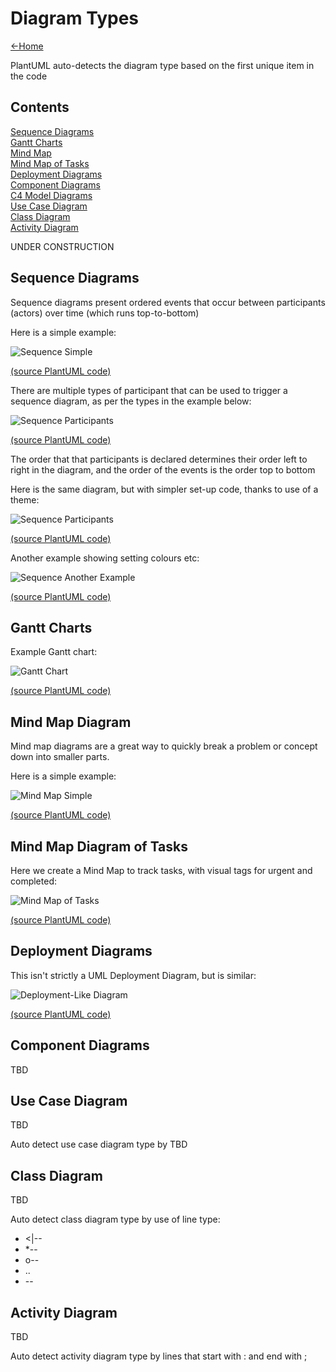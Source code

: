 # Diagram Types

[<-Home](../../README.md)

PlantUML auto-detects the diagram type based on the first unique item in the code

## Contents
[Sequence Diagrams](#sequence-diagram)<br>
[Gantt Charts](#gantt-charts)<br>
[Mind Map](#mindmap-diagram)<br>
[Mind Map of Tasks](#mindmap-diagram-tasks)<br>
[Deployment Diagrams](#deployment-diagrams)<br>
[Component Diagrams](#component-diagrams)<br>
[C4 Model Diagrams](../Examples/README.md#c4-model)<br>
[Use Case Diagram](#use-case-diagram)<br>
[Class Diagram](#class-diagram)<br>
[Activity Diagram](#activity-diagram)<br>

UNDER CONSTRUCTION

<a name="sequence-diagram"/>

## Sequence Diagrams

Sequence diagrams present ordered events that occur between participants (actors) over time (which runs top-to-bottom)

Here is a simple example:

![Sequence Simple](source/sequence-simple/sequence-simple.png)

[(source PlantUML code)](source/sequence-simple.md)

There are multiple types of participant that can be used to trigger a sequence diagram, as per the types in the example below:

![Sequence Participants](source/sequence-participants/sequence-participants.png)

[(source PlantUML code)](source/sequence-participants.md)

The order that that participants is declared determines their order left to right in the diagram, and the order of the events is the order top to bottom

Here is the same diagram, but with simpler set-up code, thanks to use of a theme:

![Sequence Participants](source/sequence-participants-theme/sequence-participants-theme.png)

[(source PlantUML code)](source/sequence-participants-theme.md)

Another example showing setting colours etc:

![Sequence Another Example](source/sequence-another-example/sequence-another-example.png)

[(source PlantUML code)](source/sequence-another-example.md)

<a name="gantt-charts"/>

## Gantt Charts

Example Gantt chart:

![Gantt Chart](source/gantt/gantt.png)

[(source PlantUML code)](source/gantt.md)

<a name="mindmap-diagram"/>

## Mind Map Diagram

Mind map diagrams are a great way to quickly break a problem or concept down into smaller parts.

Here is a simple example:

![Mind Map Simple](source/mindmap/mindmap.png)

[(source PlantUML code)](source/mindmap.md)

<a name="mindmap-diagram-tasks"/>

## Mind Map Diagram of Tasks

Here we create a Mind Map to track tasks, with visual tags for urgent and completed:

![Mind Map of Tasks ](source/mindmap-tasks/mindmap-tasks.png)

[(source PlantUML code)](source/mindmap-tasks.md)

<a name="deployment-diagrams"/>

## Deployment Diagrams

This isn't strictly a UML Deployment Diagram, but is similar:

![Deployment-Like Diagram](source/deployment-like-diagram/deployment-like-diagram.png)

[(source PlantUML code)](source/deployment-like-diagram.md)

<a name="component-diagrams"/>

## Component Diagrams

TBD

<a name="use-case-diagram"/>

## Use Case Diagram

TBD

Auto detect use case diagram type by TBD

<a name="class-diagram"/>

## Class Diagram

TBD

Auto detect class diagram type by use of line type:
* <|--
* *--
* o--
* ..
* --

<a name="activity-diagram"/>

## Activity Diagram

TBD

Auto detect activity diagram type by lines that start with : and end with ;

<a name="mindmap-diagram"/>
